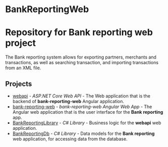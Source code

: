 # BankReportingWeb

# Repository for Bank reporting web project
The Bank reporting system allows for exporting partners, merchants and transactions, as well as searching transaction, 
and importing transactions from an XML file.

## Projects

- [webapi](./webapi/README.md) -  *ASP.NET Core Web API* - The Web application that is the backend of **bank-reporting-web** Angular application.
- [bank-reporting-web](./bank-reporting-web/README.md) - *bank-reporting-web Angular Web App* - The Angular web application that is the user interface for the **Bank reporting** app.
- [BankReportingLibrary](./BankReportingLibrary/README.md) - *C# Library* - Business logic for the **webapi** web application.
- [BankReportingDb](./BankReportingDb/README.md) - *C# Library* - Data models for the **Bank reporting** web application, for accessing data from the database.